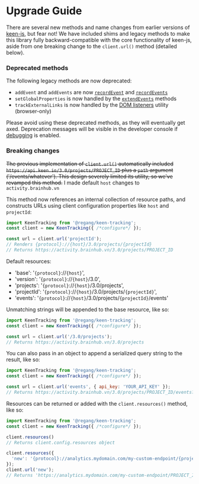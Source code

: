 # Upgrade Guide

There are several new methods and name changes from earlier versions of [keen-js](https://github.com/keen/keen-js), but fear not! We have included shims and legacy methods to make this library fully backward-compatible with the core functionality of keen-js, aside from one breaking change to the `client.url()` method (detailed below).


### Deprecated methods

The following legacy methods are now deprecated:

* `addEvent` and `addEvents` are now [`recordEvent`](./record-events.md) and [`recordEvents`](./record-events.md)
* `setGlobalProperties` is now handled by the [`extendEvents`](./extend-events.md) methods
* `trackExternalLinks` is now handled by the [DOM listeners](./listeners.md) utility (browser-only)

Please avoid using these deprecated methods, as they will eventually get axed. Deprecation messages will be visible in the developer console if [debugging](#debugging) is enabled.


### Breaking changes

~~The previous implementation of `client.url()` automatically included `https://api.keen.io/3.0/projects/PROJECT_ID` plus a `path` argument ('/events/whatever'). This design severely limited its utility, so we've revamped this method.~~ I made default `host` changes to `activity.brainhub.vn`

This method now references an internal collection of resource paths, and constructs URLs using client configuration properties like `host` and `projectId`:

```javascript
import KeenTracking from '@regang/keen-tracking';
const client = new KeenTracking({ /*configure*/ });

const url = client.url('projectId');
// Renders {protocol}://{host}/3.0/projects/{projectId}
// Returns https://activity.brainhub.vn/3.0/projects/PROJECT_ID
```

Default resources:

* 'base': '`{protocol}`://`{host}`',
* 'version': '`{protocol}`://`{host}`/3.0',
* 'projects': '`{protocol}`://`{host}`/3.0/projects',
* 'projectId': '`{protocol}`://`{host}`/3.0/projects/`{projectId}`',
* 'events': '`{protocol}`://`{host}`/3.0/projects/`{projectId}`/events'

Unmatching strings will be appended to the base resource, like so:

```javascript
import KeenTracking from '@regang/keen-tracking';
const client = new KeenTracking({ /*configure*/ });

const url = client.url('/3.0/projects');
// Returns https://activity.brainhub.vn/3.0/projects
```

You can also pass in an object to append a serialized query string to the result, like so:

```javascript
import KeenTracking from '@regang/keen-tracking';
const client = new KeenTracking({ /*configure*/ });

const url = client.url('events', { api_key: 'YOUR_API_KEY' });
// Returns https://activity.brainhub.vn/3.0/projects/PROJECT_ID/events?api_key=YOUR_API_KEY
```

Resources can be returned or added with the `client.resources()` method, like so:

```javascript
import KeenTracking from '@regang/keen-tracking';
const client = new KeenTracking({ /*configure*/ });

client.resources()
// Returns client.config.resources object

client.resources({
  'new': '{protocol}://analytics.mydomain.com/my-custom-endpoint/{projectId}'
});
client.url('new');
// Returns 'https://analytics.mydomain.com/my-custom-endpoint/PROJECT_ID'
```
